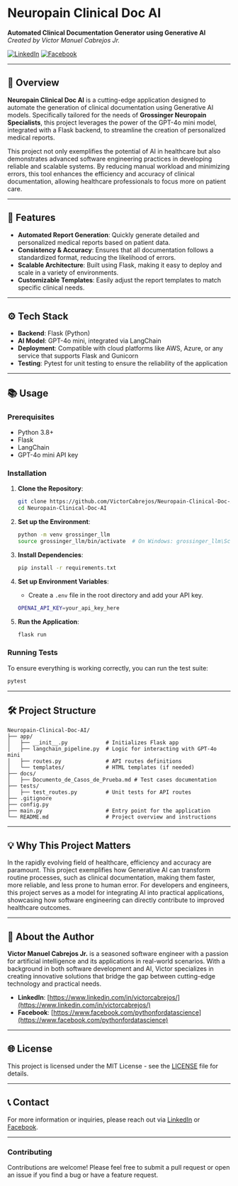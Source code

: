 
# Neuropain Clinical Doc AI

**Automated Clinical Documentation Generator using Generative AI**  
*Created by Victor Manuel Cabrejos Jr.*

[![LinkedIn](https://img.shields.io/badge/LinkedIn-Connect-blue)](https://www.linkedin.com/in/victorcabrejos/) 
[![Facebook](https://img.shields.io/badge/Facebook-Follow-blue)](https://www.facebook.com/pythonfordatascience)

---

## 📜 Overview

**Neuropain Clinical Doc AI** is a cutting-edge application designed to automate the generation of clinical documentation using Generative AI models. Specifically tailored for the needs of **Grossinger Neuropain Specialists**, this project leverages the power of the GPT-4o mini model, integrated with a Flask backend, to streamline the creation of personalized medical reports.

This project not only exemplifies the potential of AI in healthcare but also demonstrates advanced software engineering practices in developing reliable and scalable systems. By reducing manual workload and minimizing errors, this tool enhances the efficiency and accuracy of clinical documentation, allowing healthcare professionals to focus more on patient care.

---

## 🚀 Features

- **Automated Report Generation**: Quickly generate detailed and personalized medical reports based on patient data.
- **Consistency & Accuracy**: Ensures that all documentation follows a standardized format, reducing the likelihood of errors.
- **Scalable Architecture**: Built using Flask, making it easy to deploy and scale in a variety of environments.
- **Customizable Templates**: Easily adjust the report templates to match specific clinical needs.

---

## ⚙️ Tech Stack

- **Backend**: Flask (Python)
- **AI Model**: GPT-4o mini, integrated via LangChain
- **Deployment**: Compatible with cloud platforms like AWS, Azure, or any service that supports Flask and Gunicorn
- **Testing**: Pytest for unit testing to ensure the reliability of the application

---

## 📚 Usage

### Prerequisites

- Python 3.8+
- Flask
- LangChain
- GPT-4o mini API key

### Installation

1. **Clone the Repository**:
   ```bash
   git clone https://github.com/VictorCabrejos/Neuropain-Clinical-Doc-AI.git
   cd Neuropain-Clinical-Doc-AI
   ```

2. **Set up the Environment**:
   ```bash
   python -m venv grossinger_llm
   source grossinger_llm/bin/activate  # On Windows: grossinger_llm\Scriptsctivate
   ```

3. **Install Dependencies**:
   ```bash
   pip install -r requirements.txt
   ```

4. **Set up Environment Variables**:
   - Create a `.env` file in the root directory and add your API key.
   ```bash
   OPENAI_API_KEY=your_api_key_here
   ```

5. **Run the Application**:
   ```bash
   flask run
   ```

### Running Tests

To ensure everything is working correctly, you can run the test suite:

```bash
pytest
```

---

## 🛠️ Project Structure

```plaintext
Neuropain-Clinical-Doc-AI/
├── app/
│   ├── __init__.py            # Initializes Flask app
│   ├── langchain_pipeline.py  # Logic for interacting with GPT-4o mini
│   ├── routes.py              # API routes definitions
│   └── templates/             # HTML templates (if needed)
├── docs/
│   ├── Documento_de_Casos_de_Prueba.md # Test cases documentation
├── tests/
│   ├── test_routes.py         # Unit tests for API routes
├── .gitignore
├── config.py
├── main.py                    # Entry point for the application
└── README.md                  # Project overview and instructions
```

---

## 💡 Why This Project Matters

In the rapidly evolving field of healthcare, efficiency and accuracy are paramount. This project exemplifies how Generative AI can transform routine processes, such as clinical documentation, making them faster, more reliable, and less prone to human error. For developers and engineers, this project serves as a model for integrating AI into practical applications, showcasing how software engineering can directly contribute to improved healthcare outcomes.

---

## 👤 About the Author

**Victor Manuel Cabrejos Jr.** is a seasoned software engineer with a passion for artificial intelligence and its applications in real-world scenarios. With a background in both software development and AI, Victor specializes in creating innovative solutions that bridge the gap between cutting-edge technology and practical needs.

- **LinkedIn**: [https://www.linkedin.com/in/victorcabrejos/](https://www.linkedin.com/in/victorcabrejos/)
- **Facebook**: [https://www.facebook.com/pythonfordatascience](https://www.facebook.com/pythonfordatascience)

---

## 🌐 License

This project is licensed under the MIT License - see the [LICENSE](LICENSE) file for details.

---

## 📞 Contact

For more information or inquiries, please reach out via [LinkedIn](https://www.linkedin.com/in/victorcabrejos/) or [Facebook](https://www.facebook.com/pythonfordatascience).

---

### Contributing

Contributions are welcome! Please feel free to submit a pull request or open an issue if you find a bug or have a feature request.
